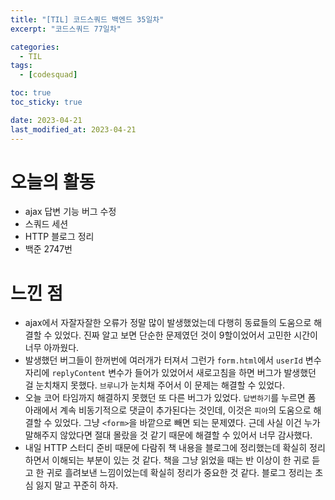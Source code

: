 ```yaml
---
title: "[TIL] 코드스쿼드 백엔드 35일차"
excerpt: "코드스쿼드 77일차"

categories:
  - TIL
tags:
  - [codesquad]

toc: true
toc_sticky: true

date: 2023-04-21
last_modified_at: 2023-04-21
---
```


# 오늘의 활동

- ajax 답변 기능 버그 수정
- 스쿼드 세션
- HTTP 블로그 정리
- 백준 2747번

# 느낀 점

- ajax에서 자잘자잘한 오류가 정말 많이 발생했었는데 다행히 동료들의 도움으로 해결할 수 있었다. 진짜 알고 보면 단순한 문제였던 것이 9할이었어서 고민한 시간이 너무 아까웠다.
- 발생했던 버그들이 한꺼번에 여러개가 터져서 그런가 `form.html`에서 `userId` 변수 자리에 `replyContent` 변수가 들어가 있었어서 새로고침을 하면 버그가 발생했던 걸 눈치채지 못했다. `브루니`가 눈치채 주어서 이 문제는 해결할 수 있었다.
- 오늘 코어 타임까지 해결하지 못했던 또 다른 버그가 있었다. `답변하기`를 누르면 폼 아래에서 계속 비동기적으로 댓글이 추가된다는 것인데, 이것은 `피아`의 도움으로 해결할 수 있었다. 그냥 `<form>`을 바깥으로 빼면 되는 문제였다. 근데 사실 이건 누가 말해주지 않았다면 절대 몰랐을 것 같기 때문에 해결할 수 있어서 너무 감사했다.
- 내일 HTTP 스터디 준비 때문에 다람쥐 책 내용을 블로그에 정리했는데 확실히 정리하면서 이해되는 부분이 있는 것 같다. 책을 그냥 읽었을 때는 반 이상이 한 귀로 듣고 한 귀로 흘려보낸 느낌이었는데 확실히 정리가 중요한 것 같다. 블로그 정리는 초심 잃지 말고 꾸준히 하자.